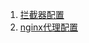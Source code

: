 1. [拦截器配置](https://blog.csdn.net/liu0bing/article/details/80826590)      
2. [nginx代理配置](https://blog.csdn.net/samt007/article/details/79846966)     